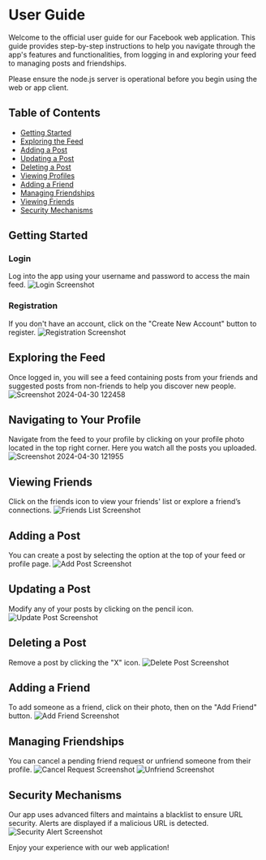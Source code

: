 # User Guide
Welcome to the official user guide for our Facebook web application. This guide provides step-by-step instructions to help you navigate through the app's features and functionalities, from logging in and exploring your feed to managing posts and friendships.

Please ensure the node.js server is operational before you begin using the web or app client.

## Table of Contents
- [Getting Started](#getting-started)
- [Exploring the Feed](#exploring-the-feed)
- [Adding a Post](#adding-a-post)
- [Updating a Post](#updating-a-post)
- [Deleting a Post](#deleting-a-post)
- [Viewing Profiles](#viewing-profiles)
- [Adding a Friend](#adding-a-friend)
- [Managing Friendships](#managing-friendships)
- [Viewing Friends](#viewing-friends)
- [Security Mechanisms](#security-mechanisms)

## Getting Started

### Login
Log into the app using your username and password to access the main feed.
![Login Screenshot](https://github.com/reutlazarr/AspProject/assets/132810027/3e913c4e-fccd-4fac-bd02-d0d84cece13e)

### Registration
If you don't have an account, click on the "Create New Account" button to register.
![Registration Screenshot](https://github.com/reutlazarr/AspProject/assets/132810027/38a965eb-139e-4f40-a65b-3950636d0ea1)

## Exploring the Feed
Once logged in, you will see a feed containing posts from your friends and suggested posts from non-friends to help you discover new people.
![Screenshot 2024-04-30 122458](https://github.com/reutlazarr/AspProject/assets/132810027/27d5c292-9890-4488-8cd8-e39deb35737e)

## Navigating to Your Profile
Navigate from the feed to your profile by clicking on your profile photo located in the top right corner. Here you watch all the posts you uploaded. 
![Screenshot 2024-04-30 121955](https://github.com/reutlazarr/AspProject/assets/132810027/a94f47db-76aa-482b-af90-99f220da6693)

## Viewing Friends
Click on the friends icon to view your friends' list or explore a friend’s connections.
![Friends List Screenshot](https://github.com/reutlazarr/AspProject/assets/132810027/b368ff25-2b5e-4554-a7f0-c7c32ff79eae)

## Adding a Post
You can create a post by selecting the option at the top of your feed or profile page.
![Add Post Screenshot](https://github.com/reutlazarr/AspProject/assets/132810027/5cce3129-21ca-415d-a185-e9225a076dab)

## Updating a Post
Modify any of your posts by clicking on the pencil icon.
![Update Post Screenshot](https://github.com/reutlazarr/AspProject/assets/132810027/9e1c80b2-88c2-4816-9f4d-d5f5cd4ee8ff)

## Deleting a Post
Remove a post by clicking the "X" icon.
![Delete Post Screenshot](https://github.com/reutlazarr/AspProject/assets/132810027/ad8b5666-89a8-4f18-95b5-bd497c5b81f5)

## Adding a Friend
To add someone as a friend, click on their photo, then on the "Add Friend" button.
![Add Friend Screenshot](https://github.com/reutlazarr/AspProject/assets/132810027/cd0648da-97f2-43d7-baa9-c3ce4535fb43)

## Managing Friendships
You can cancel a pending friend request or unfriend someone from their profile.
![Cancel Request Screenshot](https://github.com/reutlazarr/AspProject/assets/132810027/99d0e44d-6e64-4e27-9225-bf07f0bc70fb)
![Unfriend Screenshot](https://github.com/reutlazarr/AspProject/assets/132810027/b644cf9d-c9dd-443d-b4f8-b0492d3a27ac)

## Security Mechanisms
Our app uses advanced filters and maintains a blacklist to ensure URL security. Alerts are displayed if a malicious URL is detected.
![Security Alert Screenshot](https://github.com/reutlazarr/AspProject/assets/132810027/6ba7d9c6-2367-42c6-a1ff-e9875eda277e)

Enjoy your experience with our web application!
